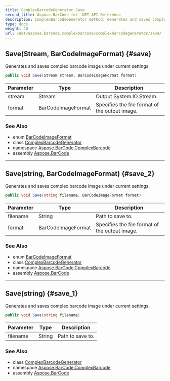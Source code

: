 ```yaml
---
title: ComplexBarcodeGenerator.Save
second_title: Aspose.BarCode for .NET API Reference
description: ComplexBarcodeGenerator method. Generates and saves complex barcode image under current settings
type: docs
weight: 40
url: /net/aspose.barcode.complexbarcode/complexbarcodegenerator/save/
---
```

## Save(Stream, BarCodeImageFormat) {#save}

Generates and saves complex barcode image under current settings.

```csharp
public void Save(Stream stream, BarCodeImageFormat format)
```

| Parameter | Type | Description |
| --- | --- | --- |
| stream | Stream | Output System.IO.Stream. |
| format | BarCodeImageFormat | Specifies the file format of the output image. |

### See Also

* enum [BarCodeImageFormat](../../../aspose.barcode.generation/barcodeimageformat/)
* class [ComplexBarcodeGenerator](../)
* namespace [Aspose.BarCode.ComplexBarcode](../../complexbarcodegenerator/)
* assembly [Aspose.BarCode](../../../)

---

## Save(string, BarCodeImageFormat) {#save_2}

Generates and saves complex barcode image under current settings.

```csharp
public void Save(string filename, BarCodeImageFormat format)
```

| Parameter | Type | Description |
| --- | --- | --- |
| filename | String | Path to save to. |
| format | BarCodeImageFormat | Specifies the file format of the output image. |

### See Also

* enum [BarCodeImageFormat](../../../aspose.barcode.generation/barcodeimageformat/)
* class [ComplexBarcodeGenerator](../)
* namespace [Aspose.BarCode.ComplexBarcode](../../complexbarcodegenerator/)
* assembly [Aspose.BarCode](../../../)

---

## Save(string) {#save_1}

Generates and saves complex barcode image under current settings.

```csharp
public void Save(string filename)
```

| Parameter | Type | Description |
| --- | --- | --- |
| filename | String | Path to save to. |

### See Also

* class [ComplexBarcodeGenerator](../)
* namespace [Aspose.BarCode.ComplexBarcode](../../complexbarcodegenerator/)
* assembly [Aspose.BarCode](../../../)


